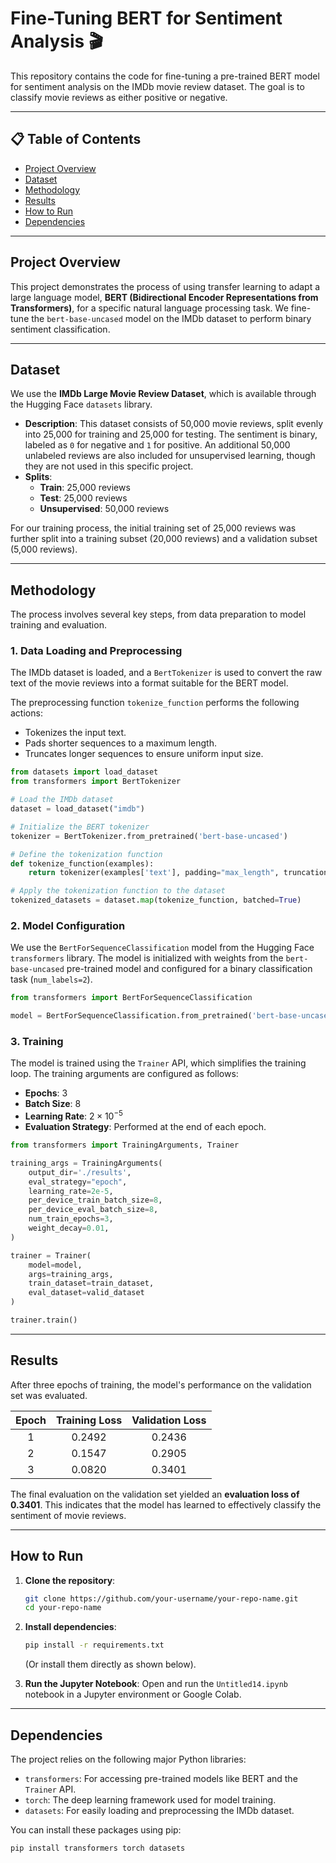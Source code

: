 # Fine-Tuning BERT for Sentiment Analysis 🎬

This repository contains the code for fine-tuning a pre-trained BERT model for sentiment analysis on the IMDb movie review dataset. The goal is to classify movie reviews as either positive or negative.

-----

## 📋 Table of Contents

  * [Project Overview](https://www.google.com/search?q=%23project-overview)
  * [Dataset](https://www.google.com/search?q=%23dataset)
  * [Methodology](https://www.google.com/search?q=%23methodology)
  * [Results](https://www.google.com/search?q=%23results)
  * [How to Run](https://www.google.com/search?q=%23how-to-run)
  * [Dependencies](https://www.google.com/search?q=%23dependencies)

-----

## Project Overview

This project demonstrates the process of using transfer learning to adapt a large language model, **BERT (Bidirectional Encoder Representations from Transformers)**, for a specific natural language processing task. We fine-tune the `bert-base-uncased` model on the IMDb dataset to perform binary sentiment classification.

-----

## Dataset

We use the **IMDb Large Movie Review Dataset**, which is available through the Hugging Face `datasets` library.

  * **Description**: This dataset consists of 50,000 movie reviews, split evenly into 25,000 for training and 25,000 for testing. The sentiment is binary, labeled as `0` for negative and `1` for positive. An additional 50,000 unlabeled reviews are also included for unsupervised learning, though they are not used in this specific project.
  * **Splits**:
      * **Train**: 25,000 reviews
      * **Test**: 25,000 reviews
      * **Unsupervised**: 50,000 reviews

For our training process, the initial training set of 25,000 reviews was further split into a training subset (20,000 reviews) and a validation subset (5,000 reviews).

-----

## Methodology

The process involves several key steps, from data preparation to model training and evaluation.

### 1\. Data Loading and Preprocessing

The IMDb dataset is loaded, and a `BertTokenizer` is used to convert the raw text of the movie reviews into a format suitable for the BERT model.

The preprocessing function `tokenize_function` performs the following actions:

  * Tokenizes the input text.
  * Pads shorter sequences to a maximum length.
  * Truncates longer sequences to ensure uniform input size.

<!-- end list -->

```python
from datasets import load_dataset
from transformers import BertTokenizer

# Load the IMDb dataset
dataset = load_dataset("imdb")

# Initialize the BERT tokenizer
tokenizer = BertTokenizer.from_pretrained('bert-base-uncased')

# Define the tokenization function
def tokenize_function(examples):
    return tokenizer(examples['text'], padding="max_length", truncation=True)

# Apply the tokenization function to the dataset
tokenized_datasets = dataset.map(tokenize_function, batched=True)
```

### 2\. Model Configuration

We use the `BertForSequenceClassification` model from the Hugging Face `transformers` library. The model is initialized with weights from the `bert-base-uncased` pre-trained model and configured for a binary classification task (`num_labels=2`).

```python
from transformers import BertForSequenceClassification

model = BertForSequenceClassification.from_pretrained('bert-base-uncased', num_labels=2)
```

### 3\. Training

The model is trained using the `Trainer` API, which simplifies the training loop. The training arguments are configured as follows:

  * **Epochs**: 3
  * **Batch Size**: 8
  * **Learning Rate**: $2 \times 10^{-5}$
  * **Evaluation Strategy**: Performed at the end of each epoch.

<!-- end list -->

```python
from transformers import TrainingArguments, Trainer

training_args = TrainingArguments(
    output_dir='./results',
    eval_strategy="epoch",
    learning_rate=2e-5,
    per_device_train_batch_size=8,
    per_device_eval_batch_size=8,
    num_train_epochs=3,
    weight_decay=0.01,
)

trainer = Trainer(
    model=model,
    args=training_args,
    train_dataset=train_dataset,
    eval_dataset=valid_dataset
)

trainer.train()
```

-----

## Results

After three epochs of training, the model's performance on the validation set was evaluated.

| Epoch | Training Loss | Validation Loss |
| :---: | :-----------: | :-------------: |
|   1   |    0.2492     |     0.2436      |
|   2   |    0.1547     |     0.2905      |
|   3   |    0.0820     |     0.3401      |

The final evaluation on the validation set yielded an **evaluation loss of 0.3401**. This indicates that the model has learned to effectively classify the sentiment of movie reviews.

-----

## How to Run

1.  **Clone the repository**:

    ```bash
    git clone https://github.com/your-username/your-repo-name.git
    cd your-repo-name
    ```

2.  **Install dependencies**:

    ```bash
    pip install -r requirements.txt
    ```

    (Or install them directly as shown below).

3.  **Run the Jupyter Notebook**:
    Open and run the `Untitled14.ipynb` notebook in a Jupyter environment or Google Colab.

-----

## Dependencies

The project relies on the following major Python libraries:

  * `transformers`: For accessing pre-trained models like BERT and the `Trainer` API.
  * `torch`: The deep learning framework used for model training.
  * `datasets`: For easily loading and preprocessing the IMDb dataset.

You can install these packages using pip:

```bash
pip install transformers torch datasets
```
